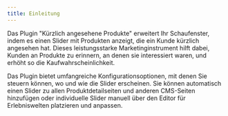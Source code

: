 ```yaml
--- 
title: Einleitung
---
```


Das Plugin "Kürzlich angesehene Produkte" erweitert Ihr Schaufenster, indem es einen Slider mit Produkten anzeigt, die ein Kunde kürzlich angesehen hat. Dieses leistungsstarke Marketinginstrument hilft dabei, Kunden an Produkte zu erinnern, an denen sie interessiert waren, und erhöht so die Kaufwahrscheinlichkeit.

Das Plugin bietet umfangreiche Konfigurationsoptionen, mit denen Sie steuern können, wo und wie die Slider erscheinen. Sie können automatisch einen Slider zu allen Produktdetailseiten und anderen CMS-Seiten hinzufügen oder individuelle Slider manuell über den Editor für Erlebniswelten platzieren und anpassen.
